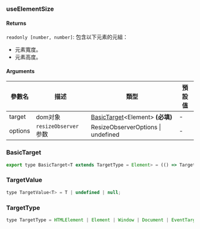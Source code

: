 ### useElementSize

#### Returns
`readonly [number, number]`: 包含以下元素的元組：
- 元素寬度。
- 元素高度。

#### Arguments
|參數名|描述|類型|預設值|
|---|---|---|---|
|target|dom对象|[BasicTarget](#BasicTarget)&lt;Element&gt;  **(必填)**|-|
|options|`resizeObserver` 参数|ResizeObserverOptions \| undefined |-|

### BasicTarget

```js
export type BasicTarget<T extends TargetType = Element> = (() => TargetValue<T>) | TargetValue<T> | MutableRefObject<TargetValue<T>>;
```

### TargetValue

```js
type TargetValue<T> = T | undefined | null;
```

### TargetType

```js
type TargetType = HTMLElement | Element | Window | Document | EventTarget;
```